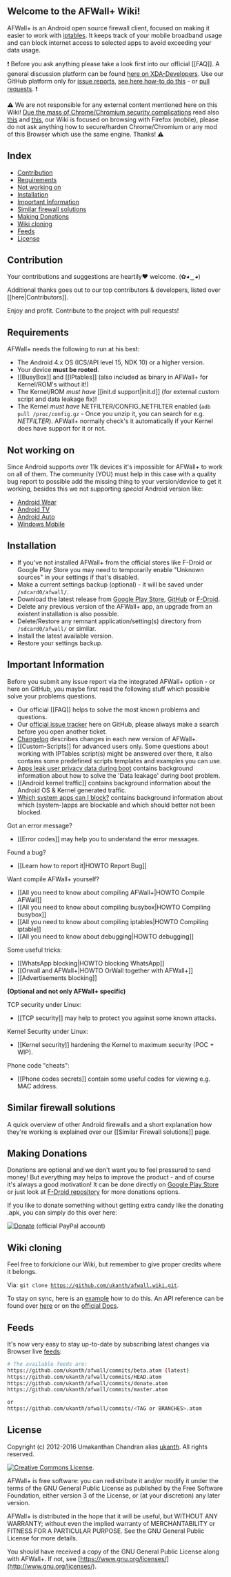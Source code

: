 ## Welcome to the AFWall+ Wiki!

AFWall+ is an Android open source firewall client, focused on making it easier to work with [iptables](https://en.wikipedia.org/wiki/Iptables). It keeps track of your mobile broadband usage and can block internet access to selected apps to avoid exceeding your data usage.

:exclamation: Before you ask anything please take a look first into our official [[FAQ]]. A general discussion platform can be found [here on XDA-Developers](http://forum.xda-developers.com/showthread.php?t=1957231). Use our GitHub platform only for [issue reports](https://github.com/ukanth/afwall/issues), [see here how-to do this](https://github.com/ukanth/afwall/wiki/HOWTO-Report-Bug) - or [pull requests](https://github.com/ukanth/afwall/pulls). :exclamation: 

:warning: We are not responsible for any external content mentioned here on this Wiki! 
[Due the mass of Chrome/Chromium security complications](https://trac.torproject.org/projects/tor/wiki/doc/ImportantGoogleChromeBugs) read also [this](https://blog.torproject.org/blog/isec-partners-conducts-tor-browser-hardening-study) and [this](https://blog.torproject.org/blog/google-chrome-incognito-mode-tor-and-fingerprinting), our Wiki is focused on browsing with Firefox (mobile), please do not ask anything how to secure/harden Chrome/Chromium or any mod of this Browser which use the same engine. Thanks! :warning:

Index
-----

* [Contribution](#contribution)
* [Requirements](#requirements)
* [Not working on](#not-working-on)
* [Installation](#installation)
* [Important Information](#important-information)
* [Similar firewall solutions](#similar-firewall-solutions)
* [Making Donations](#making-donations)
* [Wiki cloning](#wiki-cloning)
* [Feeds](#feeds)
* [License](#license)

Contribution
-------

Your contributions and suggestions are heartily♥ welcome. (✿◕‿◕)


Additional thanks goes out to our top contributors & developers, listed over [[here|Contributors]].


Enjoy and profit. Contribute to the project with pull requests!

Requirements
-------------

AFWall+ needs the following to run at his best:
 
- The Android 4.x OS (ICS/API level 15, NDK 10) or a higher version.
- Your device **must be rooted**.
- [[BusyBox]] and [[IPtables]] (also included as binary in AFWall+ for Kernel/ROM's without it!)
- The Kernel/ROM _must have_ [[init.d support|init.d]] (for external custom script and data leakage fix)!
- The Kernel _must have_ NETFILTER/CONFIG_NETFILTER enabled (<code>adb pull /proc/config.gz</code> - Once you unzip it, you can search for e.g. _NETFILTER_). AFWall+ normally check's it automatically if your Kernel does have support for it or not.

Not working on
-------------

Since Android supports over 11k devices it's impossible for AFWall+ to work on all of them. The community (YOU) must help in this case with a quality bug report to possible add the missing thing to your version/device to get it working, besides this we not supporting _special_ Android version like:

* [Android Wear](https://developer.android.com/wear/index.html)
* [Android TV](https://developer.android.com/tv/index.html)
* [Android Auto](https://developer.android.com/auto/index.html)
* [Windows Mobile](https://github.com/ukanth/afwall/wiki/Windows-10-Mobile)

Installation
-------------

* If you've not installed AFWall+ from the official stores like F-Droid or Google Play Store you may need to temporarily enable "Unknown sources" in your settings if that's disabled.
* Make a current settings backup (optional) - it will be saved under <code>/sdcard0/afwall/</code>.
* Download the latest release from [Google Play Store](https://play.google.com/store/apps/details?id=dev.ukanth.ufirewall), [GitHub](https://github.com/ukanth/afwall/releases) or [F-Droid](https://f-droid.org/repository/browse/?fdid=dev.ukanth.ufirewall).
* Delete any previous version of the AFWall+ app, an upgrade from an existent installation is also possible.
* Delete/Restore any remnant application/setting(s) directory from <code>/sdcard0/afwall/</code> or similar.
* Install the latest available version.
* Restore your settings backup.

Important Information
---------------------

Before you submit any issue report via the integrated AFWall+ option - or here on GitHub, you maybe first read the following stuff which possible solve your problems questions.

* Our official [[FAQ]] helps to solve the most known problems and questions.
* Our [official issue tracker](https://github.com/ukanth/afwall/issues) here on GitHub, please always make a search before you open another ticket.
* [Changelog](https://github.com/ukanth/afwall/blob/master/Changelog.md) describes changes in each new version of AFWall+.
* [[Custom-Scripts]] for advanced users only. Some questions about working with IPTables script(s) might be answered over there, it also contains some predefined scripts templates and examples you can use.
* [Apps leak user privacy data during boot](Apps-leak-private-user-data-during-boot) contains background information about how to solve the 'Data leakage' during boot problem.
* [[Android kernel traffic]] contains background information about the Android OS & Kernel generated traffic.
* [Which system apps can I block?](https://github.com/ukanth/afwall/wiki/System-Applications-to-Block-Allow) contains background information about which (system-)apps are blockable and which should better not been blocked.  

Got an error message?
* [[Error codes]] may help you to understand the error messages. 

Found a bug?
* [[Learn how to report it|HOWTO Report Bug]]

Want compile AFWall+ yourself?
* [[All you need to know about compiling AFWall+|HOWTO Compile AFWall]]
* [[All you need to know about compiling busybox|HOWTO Compiling busybox]]
* [[All you need to know about compiling iptables|HOWTO Compiling iptable]]
* [[All you need to know about debugging|HOWTO debugging]]

Some useful tricks:
* [[WhatsApp blocking|HOWTO blocking WhatsApp]]
* [[Orwall and AFWall+|HOWTO OrWall together with AFWall+]]
* [[Advertisements blocking]]


**(Optional and not only AFWall+ specific)**

TCP security under Linux:
* [[TCP security]] may help to protect you against some known attacks.

Kernel Security under Linux:
* [[Kernel security]] hardening the Kernel to maximum security (POC + WIP).

Phone code "cheats":
* [[Phone codes secrets]] contain some useful codes for viewing e.g. MAC address.

Similar firewall solutions
-----------------

A quick overview of other Android firewalls and a short explanation how they're working is explained over our [[Similar Firewall solutions]] page. 


Making Donations
-------

Donations are optional and we don't want you to feel pressured to send money! But everything may helps to improve the product - and of course it's always a good motivation!
It can be done directly on [Google Play Store](https://play.google.com/store/apps/details?id=dev.ukanth.ufirewall.donate) or just look at [F-Droid repository](https://f-droid.org/repository/browse/?fdid=dev.ukanth.ufirewall) for more donations options.

If you like to donate something without getting extra candy like the donating .apk, you can simply do this over here:

[![Donate](https://www.paypalobjects.com/en_US/i/btn/btn_donate_LG.gif)](https://www.paypal.com/cgi-bin/webscr?cmd=_s-xclick&hosted_button_id=6E4VZTULRB8GU) (official PayPal account)

Wiki cloning
-------

Feel free to fork/clone our Wiki, but remember to give proper credits where it belongs. 


Via: <code>git clone https://github.com/ukanth/afwall.wiki.git</code>.


To stay on sync, here is an [example](https://gist.github.com/larrybotha/10650410) how to do this. An API reference can be found over [here](https://github.com/mbostock/d3/wiki/API-Reference) or on the [official Docs](https://help.github.com/).

Feeds
-------

It's now very easy to stay up-to-date by subscribing latest changes via Browser live [feeds](https://atom.io/docs/latest/):

```bash
# The available feeds are:
https://github.com/ukanth/afwall/commits/beta.atom (latest)
https://github.com/ukanth/afwall/commits/HEAD.atom
https://github.com/ukanth/afwall/commits/donate.atom
https://github.com/ukanth/afwall/commits/master.atom

or 
https://github.com/ukanth/afwall/commits/<TAG or BRANCHES>.atom

```

License
-------

Copyright (c) 2012-2016 Umakanthan Chandran alias [ukanth](http://forum.xda-developers.com/member.php?u=3249429).
All rights reserved.

[![Creative Commons License](https://licensebuttons.net/l/by/3.0/88x31.png)](https://www.gnu.org/licenses/gpl.txt).

AFWall+ is free software: you can redistribute it and/or modify
it under the terms of the GNU General Public License as published by
the Free Software Foundation, either version 3 of the License, or
(at your discretion) any later version.

AFWall+ is distributed in the hope that it will be useful,
but WITHOUT ANY WARRANTY; without even the implied warranty of
MERCHANTABILITY or FITNESS FOR A PARTICULAR PURPOSE. See the
GNU General Public License for more details.

You should have received a copy of the GNU General Public License
along with AFWall+. If not, see [https://www.gnu.org/licenses/](http://www.gnu.org/licenses/).